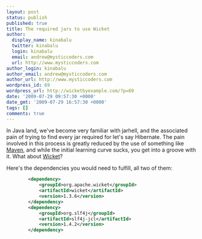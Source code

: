 ```yaml
---
layout: post
status: publish
published: true
title: The required jars to use Wicket
author:
  display_name: kinabalu
  twitter: kinabalu
  login: kinabalu
  email: andrew@mysticcoders.com
  url: http://www.mysticcoders.com
author_login: kinabalu
author_email: andrew@mysticcoders.com
author_url: http://www.mysticcoders.com
wordpress_id: 69
wordpress_url: http://wicketbyexample.com/?p=69
date: '2009-07-29 09:57:30 +0000'
date_gmt: '2009-07-29 16:57:30 +0000'
tags: []
comments: true
---
```

In Java land, we've become very familiar with jarhell, and the associated pain of trying to find every jar required for let's say Hibernate.  The pain involved in this process is greatly reduced by the use of something like <a href="http://maven.apache.org" target="_blank">Maven</a>, and while the initial learning curve sucks, you get into a groove with it.  What about <a href="http://wicket.apache.org" target="_blank">Wicket</a>?<a id="more"></a><a id="more-69"></a>

Here's the dependencies you would need to fulfill, all two of them:

``` xml
        <dependency>
            <groupId>org.apache.wicket</groupId>
            <artifactId>wicket</artifactId>
            <version>1.3.6</version>
        </dependency>
        <dependency>
            <groupId>org.slf4j</groupId>
            <artifactId>slf4j-jcl</artifactId>
            <version>1.4.2</version>
        </dependency>
```

